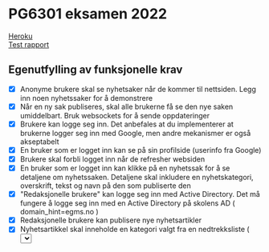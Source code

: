 # PG6301 eksamen 2022

[Heroku](https://cryptic-brushlands-72182.herokuapp.com/)  
[Test rapport](https://github.com/kristiania-pg6301-2022/pgr6301-exam-kakemos/commit/28122c90818259406fb7e48944911f1008d1a3fc)


## Egenutfylling av funksjonelle krav

* [x] Anonyme brukere skal se nyhetsaker når de kommer til nettsiden. Legg inn noen nyhetssaker for å demonstrere
* [x] Når en ny sak publiseres, skal alle brukerne få se den nye saken umiddelbart. Bruk websockets for å sende oppdateringer
* [x] Brukere kan logge seg inn. Det anbefales at du implementerer at brukerne logger seg inn med Google, men andre mekanismer er også akseptabelt
* [x] En bruker som er logget inn kan se på sin profilside (userinfo fra Google)
* [x] Brukere skal forbli logget inn når de refresher websiden
* [x] En bruker som er logget inn kan klikke på en nyhetssak for å se detaljene om nyhetssaken. Detaljene skal inkludere en nyhetskategori, overskrift, tekst og navn på den som publiserte den
* [x] "Redaksjonelle brukere" kan logge seg inn med Active Directory. Det må fungere å logge seg inn med en Active Directory på skolens AD ( domain_hint=egms.no )
* [x] Redaksjonelle brukere kan publisere nye nyhetsartikler
* [x] Nyhetsartikkel skal inneholde en kategori valgt fra en nedtrekksliste ( <select> ), tittel ( <input> ) og tekst ( <textarea> )
* [x] Brukeren skal forhindres fra å sende inn en nyhetsartikkel som mangler kategori, tittel eller tekst
* [x] Alle feil fra serves skal presenteres til bruker på en pen måte, med mulighet for brukeren til å prøve igjen
* [ ] Dersom noen allerede har publisert en nyhetsartikkel med samme tittel skal serveren sende HTTP status kode 400 og en feilmelding
  * Her prøvde jeg å implementere der, men jeg fikk det ikke til. Jeg prøvde å gjøre så man ble sendt til en feilmeldingsside, men isteden så var det ingenting som skjedde da knappen ble trykket på.
* [ ] En redaksjonell bruker skal kunne redigere en artikkel de selv har publisert
  * Her prøvde jeg både å slette en artikkel og endre den, men klarte ingen av delene. Har fortsatt latt Delete Article-siden bli igjen, da man fortsatt får lista ut alle artiklene man selv har skrevet, og som man kunne hatt mulighet til å slette.



## Egenutfylling av tekniske krav

* [x] Oppsett av package.json, parcel, express, prettier
* [x] React Router
* [x] Express app
* [x] Kommunikasjon mellom frontend (React) og backend (Express)
* [x] Deployment til Heroku
* [x] Bruk av MongoDB
* [x] OpenID Connect
* [x] Web Sockets
* [x] Jest med dokumentert testdekning
  * Testing fra client gitt etterhvert greit nok, men server-tester fikk jeg virkelig ikke til. Fikk en feilmelding som hinta til noe med WebSockets i server.js, også om testene var tomme (med kun hjelpetest-funksjoner igjen), så jeg ga etterhvert opp her. Har kommentert ut hele testsiden utenom en tom test.
 
